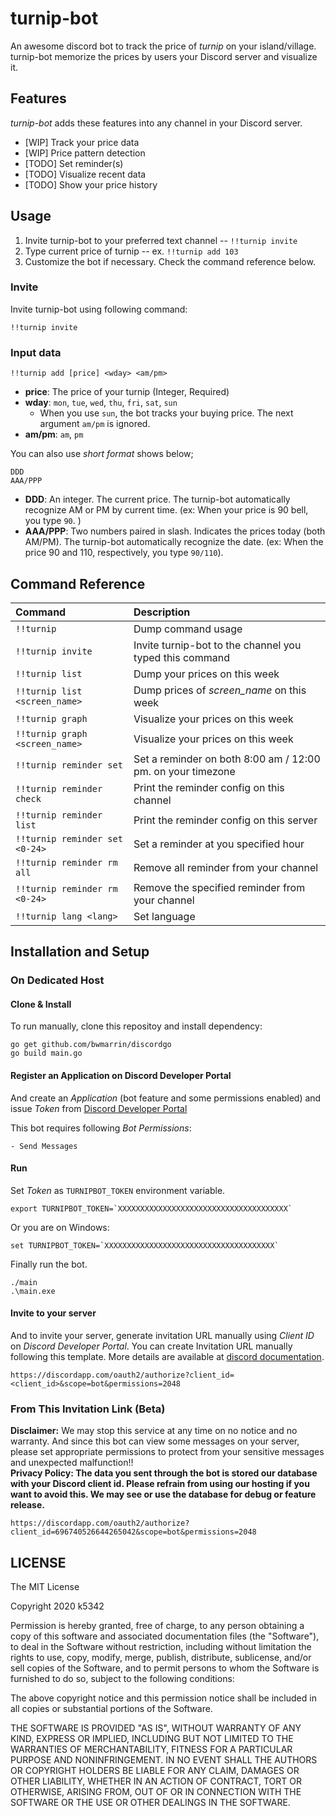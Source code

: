 # turnip-bot
An awesome discord bot to track the price of *turnip* on your island/village.
turnip-bot memorize the prices by users your Discord server and visualize it.

## Features
*turnip-bot* adds these features into any channel in your Discord server.
- [WIP] Track your price data
- [WIP] Price pattern detection
- [TODO] Set reminder(s)
- [TODO] Visualize recent data
- [TODO] Show your price history

## Usage
1. Invite turnip-bot to your preferred text channel  -- `!!turnip invite`
1. Type current price of turnip  -- ex. `!!turnip add 103`
1. Customize the bot if necessary. Check the command reference below.

### Invite
Invite turnip-bot using following command:
```
!!turnip invite
```

### Input data
```
!!turnip add [price] <wday> <am/pm>
```

- **price**: The price of your turnip (Integer, Required)
- **wday**: `mon`, `tue`, `wed`, `thu`, `fri`, `sat`, `sun`
  - When you use `sun`, the bot tracks your buying price. The next argument `am/pm` is ignored.
- **am/pm**: `am`, `pm`


You can also use *short format* shows below;
```
DDD
AAA/PPP
```

- **DDD**: An integer. The current price. The turnip-bot automatically recognize AM or PM by current time.  (ex: When your price is 90 bell, you type `90`. )
- **AAA/PPP**: Two numbers paired in slash. Indicates the prices today (both AM/PM). The turnip-bot automatically recognize the date. (ex: When the price 90 and 110, respectively, you type `90/110`).

## Command Reference

| Command | Description |
|:--------|:------------|
|`!!turnip`| Dump command usage |
|`!!turnip invite`| Invite turnip-bot to the channel you typed this command |
|`!!turnip list`| Dump your prices on this week |
|`!!turnip list <screen_name>`| Dump prices of *screen_name* on this week |
|`!!turnip graph`| Visualize your prices on this week |
|`!!turnip graph <screen_name>`| Visualize your prices on this week |
|`!!turnip reminder set`| Set a reminder on both 8:00 am / 12:00 pm. on your timezone |
|`!!turnip reminder check`| Print the reminder config on this channel |
|`!!turnip reminder list`| Print the reminder config on this server |
|`!!turnip reminder set <0-24>`| Set a reminder at you specified hour |
|`!!turnip reminder rm all`| Remove all reminder from your channel |
|`!!turnip reminder rm <0-24>`| Remove the specified reminder from your channel |
|`!!turnip lang <lang>`| Set language |

## Installation and Setup

### On Dedicated Host

#### Clone & Install
To run manually, clone this repositoy and install dependency:
```
go get github.com/bwmarrin/discordgo
go build main.go
```

#### Register an Application on Discord Developer Portal
And create an *Application* (bot feature and some permissions enabled) and issue *Token* from [Discord Developer Portal](https://discordapp.com/developers/applications/)

This bot requires following *Bot Permissions*:
```
- Send Messages
```

#### Run
Set *Token* as `TURNIPBOT_TOKEN` environment variable.
```
export TURNIPBOT_TOKEN=`XXXXXXXXXXXXXXXXXXXXXXXXXXXXXXXXXXXXXX`
```

Or you are on Windows:
```
set TURNIPBOT_TOKEN=`XXXXXXXXXXXXXXXXXXXXXXXXXXXXXXXXXXXXXX`
```

Finally run the bot.
```
./main
.\main.exe
```

#### Invite to your server
And to invite your server, generate invitation URL manually using *Client ID* on *Discord Developer Portal*.
You can create Invitation URL manually following this template. More details are available at [discord documentation](https://discordapp.com/developers/docs/topics/oauth2#bots).
```
https://discordapp.com/oauth2/authorize?client_id=<client_id>&scope=bot&permissions=2048
```

### From This Invitation Link (Beta)
**Disclaimer:** We may stop this service at any time on no notice and no warranty. And since this bot can view some messages on your server, please set appropriate permissions to protect from your sensitive messages and unexpected malfunction!!  
**Privacy Policy: The data you sent through the bot is stored our database with your Discord client id. Please refrain from using our hosting if you want to avoid this. We may see or use the database for debug or feature release.**

```
https://discordapp.com/oauth2/authorize?client_id=696740526644265042&scope=bot&permissions=2048
```

## LICENSE
The MIT License

Copyright 2020 k5342

Permission is hereby granted, free of charge, to any person obtaining a copy of this software and associated documentation files (the "Software"), to deal in the Software without restriction, including without limitation the rights to use, copy, modify, merge, publish, distribute, sublicense, and/or sell copies of the Software, and to permit persons to whom the Software is furnished to do so, subject to the following conditions:

The above copyright notice and this permission notice shall be included in all copies or substantial portions of the Software.

THE SOFTWARE IS PROVIDED "AS IS", WITHOUT WARRANTY OF ANY KIND, EXPRESS OR IMPLIED, INCLUDING BUT NOT LIMITED TO THE WARRANTIES OF MERCHANTABILITY, FITNESS FOR A PARTICULAR PURPOSE AND NONINFRINGEMENT. IN NO EVENT SHALL THE AUTHORS OR COPYRIGHT HOLDERS BE LIABLE FOR ANY CLAIM, DAMAGES OR OTHER LIABILITY, WHETHER IN AN ACTION OF CONTRACT, TORT OR OTHERWISE, ARISING FROM, OUT OF OR IN CONNECTION WITH THE SOFTWARE OR THE USE OR OTHER DEALINGS IN THE SOFTWARE.